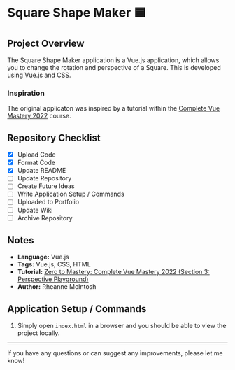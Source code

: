 # Square Shape Maker :blue_square:

## Project Overview
The Square Shape Maker application is a Vue.js application, which allows you to change the rotation and perspective of a Square. This is developed using Vue.js and CSS.

### Inspiration
The original applicaton was inspired by a tutorial within the [Complete Vue Mastery 2022](https://www.udemy.com/course/complete-vue-js-developer-zero-to-mastery-vuex) course.

## Repository Checklist
- [x] Upload Code
- [x] Format Code
- [x] Update README
- [ ] Update Repository
- [ ] Create Future Ideas
- [ ] Write Application Setup / Commands
- [ ] Uploaded to Portfolio
- [ ] Update Wiki
- [ ] Archive Repository

## Notes
- **Language:** Vue.js
- **Tags:** Vue.js, CSS, HTML
- **Tutorial:** [Zero to Mastery: Complete Vue Mastery 2022 (Section 3: Perspective Playground)](https://www.udemy.com/course/complete-vue-js-developer-zero-to-mastery-vuex)
- **Author:** Rheanne McIntosh

## Application Setup / Commands
1. Simply open `index.html` in a browser and you should be able to view the project locally.

<hr>

If you have any questions or can suggest any improvements, please let me know!
